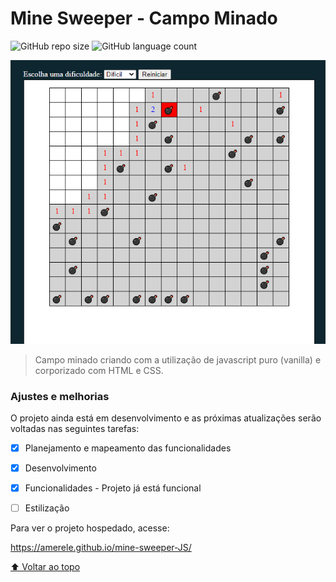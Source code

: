 # Mine Sweeper - Campo Minado


![GitHub repo size](https://img.shields.io/github/repo-size/iuricode/README-template?style=for-the-badge)
![GitHub language count](https://img.shields.io/github/languages/count/iuricode/README-template?style=for-the-badge)

<img src="Minesweeper.png" alt="Minesweeper-example-image">

> Campo minado criando com a utilização de javascript puro (vanilla) e corporizado com HTML e CSS.

### Ajustes e melhorias

O projeto ainda está em desenvolvimento e as próximas atualizações serão voltadas nas seguintes tarefas:

- [x] Planejamento e mapeamento das funcionalidades
- [x] Desenvolvimento
- [x] Funcionalidades - Projeto já está funcional
- [ ] Estilização


Para ver o projeto hospedado, acesse:

https://amerele.github.io/mine-sweeper-JS/

[⬆ Voltar ao topo](#nome-do-projeto)<br>

